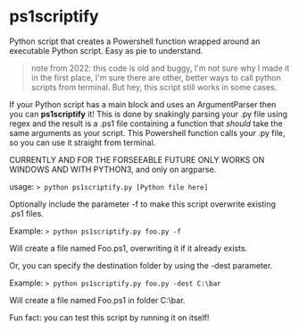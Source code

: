 # ps1scriptify

Python script that creates a Powershell function wrapped around an executable Python script. Easy as pie to understand.

>note from 2022: this code is old and buggy, I'm not sure why I made it in the first place, I'm sure there are other, better ways to call python scripts from terminal. But hey, this script still works in some cases.

If your Python script has a main block and uses an ArgumentParser then you can __ps1scriptify__ it! This is done by snakingly parsing your .py file using regex and the result is a .ps1 file containing a function that _should_ take the same arguments as your script. This Powershell function calls your .py file, so you can use it straight from terminal.

CURRENTLY AND FOR THE FORSEEABLE FUTURE ONLY WORKS ON WINDOWS AND WITH PYTHON3, and only on argparse.

usage:
```> python ps1scriptify.py [Python file here]```

Optionally include the parameter -f to make this script overwrite existing .ps1 files.

Example:
```> python ps1scriptify.py foo.py -f```

Will create a file named Foo.ps1, overwriting it if it already exists. 

Or, you can specify the destination folder by using the -dest parameter.

Example:
```> python ps1scriptify.py foo.py -dest C:\bar```

Will create a file named Foo.ps1 in folder C:\bar.

Fun fact: you can test this script by running it on itself!


